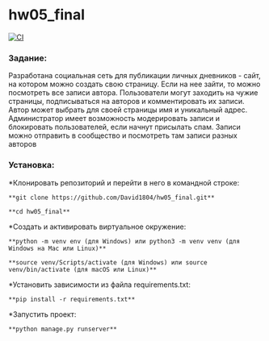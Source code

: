 # hw05_final

[![CI](https://github.com/yandex-praktikum/hw05_final/actions/workflows/python-app.yml/badge.svg?branch=master)](https://github.com/yandex-praktikum/hw05_final/actions/workflows/python-app.yml)
### Задание:
Разработана социальная сеть для публикации личных дневников - сайт, на котором можно создать свою страницу. Если на нее зайти, то можно посмотреть все записи автора.
Пользователи могут заходить на чужие страницы, подписываться на авторов и комментировать их записи.
Автор может выбрать для своей страницы имя и уникальный адрес.
Администратор имеет возможность модерировать записи и блокировать пользователей, если начнут присылать спам.
Записи можно отправить в сообщество и посмотреть там записи разных авторов

### Установка:

*Клонировать репозиторий и перейти в него в командной строке:

```
**git clone https://github.com/David1804/hw05_final.git**
```

```
**cd hw05_final**
```

*Cоздать и активировать виртуальное окружение:

```
**python -m venv env (для Windows) или python3 -m venv venv (для Windows на Mac или Linux)**
```

```
**source venv/Scripts/activate (для Windows) или source venv/bin/activate (для macOS или Linux)**
```

*Установить зависимости из файла requirements.txt:


```
**pip install -r requirements.txt**
```


*Запустить проект:

```
**python manage.py runserver**
